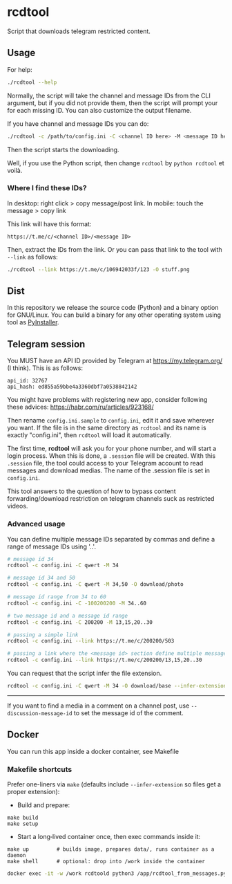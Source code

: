 # rcdtool

Script that downloads telegram restricted content.

## Usage

For help:

```bash
./rcdtool --help
```

Normally, the script will take the channel and message IDs from the CLI argument, but if you did not provide them, then the script will prompt your for each missing ID. You can also customize the output filename.

If you have channel and message IDs you can do:

```bash
./rcdtool -c /path/to/config.ini -C <channel ID here> -M <message ID here> -O interesting-video.mp4
```

Then the script starts the downloading.

Well, if you use the Python script, then change `rcdtool` by `python rcdtool` et voilà.

### Where I find these IDs?

In desktop: right click > copy message/post link.
In mobile: touch the message > copy link

This link will have this format:

```
https://t.me/c/<channel ID>/<message ID>
```

Then, extract the IDs from the link. Or you can pass that link to the tool with `--link` as follows:

```bash
./rcdtool --link https://t.me/c/106942033f/123 -O stuff.png
```

## Dist

In this repository we release the source code (Python) and a binary option for GNU/Linux. You can build a binary for any other operating system using tool as [PyInstaller](https://pyinstaller.org/en/).

## Telegram session

You MUST have an API ID provided by Telegram at https://my.telegram.org/ (I think). This is as follows:

```
api_id: 32767
api_hash: ed855a59bbe4a3360dbf7a0538842142
```

You might have problems with registering new app, consider following these advices: https://habr.com/ru/articles/923168/

Then rename `config.ini.sample` to `config.ini`, edit it and save wherever you want. If the file is in the same directory as `rcdtool` and its name is exactly "config.ini", then `rcdtool` will load it automatically.

The first time, **rcdtool** will ask you for your phone number, and will start a login process. When this is done, a `.session` file will be created. With this `.session` file, the tool could access to your Telegram account to read messages and download medias. The name of the .session file is set in `config.ini`.

This tool answers to the question of how to bypass content forwarding/download restriction on telegram channels suck as restricted videos.

### Advanced usage

You can define multiple message IDs separated by commas and define a range of message IDs using '..'.

```bash
# message id 34
rcdtool -c config.ini -C qwert -M 34

# message id 34 and 50
rcdtool -c config.ini -C qwert -M 34,50 -O download/photo

# message id range from 34 to 60
rcdtool -c config.ini -C -100200200 -M 34..60

# two message id and a message id range
rcdtool -c config.ini -C 200200 -M 13,15,20..30

# passing a simple link
rcdtool -c config.ini --link https://t.me/c/200200/503

# passing a link where the <message id> section define multiple message ids
rcdtool -c config.ini --link https://t.me/c/200200/13,15,20..30
```

You can request that the script infer the file extension.

```bash
rcdtool -c config.ini -C qwert -M 34 -O download/base --infer-extension
```

---

If you want to find a media in a comment on a channel post, use `--discussion-message-id` to set the message id of the comment.

## Docker

You can run this app inside a docker container, see Makefile


### Makefile shortcuts

Prefer one-liners via `make` (defaults include `--infer-extension` so files get a proper extension):

- Build and prepare:

```
make build
make setup
```

- Start a long‑lived container once, then exec commands inside it:

```
make up         # builds image, prepares data/, runs container as a daemon
make shell      # optional: drop into /work inside the container
```

```bash
docker exec -it -w /work rcdtoold python3 /app/rcdtool_from_messages.py --infer-extension -f /app/.stuff/messages.md -c /work/config.ini
```